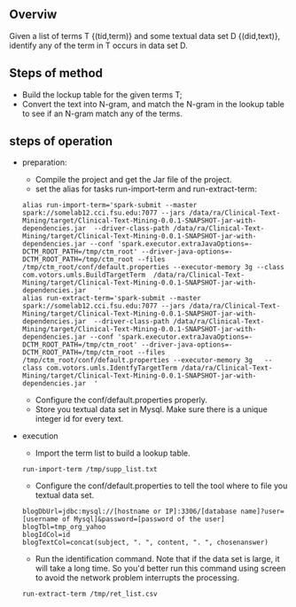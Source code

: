 ## Overviw
Given a list of terms T {(tid,term)} and some textual data set D {(did,text)}, identify any of the term in T occurs in data set D.

## Steps of method
* Build the lockup table for the given terms T;
* Convert the text into N-gram, and match the N-gram in the lookup table to see if an N-gram match any of the terms.
 
## steps of operation
* preparation: 
    * Compile the project and get the Jar file of the project.
    * set the alias for tasks run-import-term and run-extract-term:
    ```
    alias run-import-term='spark-submit --master spark://somelab12.cci.fsu.edu:7077 --jars /data/ra/Clinical-Text-Mining/target/Clinical-Text-Mining-0.0.1-SNAPSHOT-jar-with-dependencies.jar  --driver-class-path /data/ra/Clinical-Text-Mining/target/Clinical-Text-Mining-0.0.1-SNAPSHOT-jar-with-dependencies.jar --conf 'spark.executor.extraJavaOptions=-DCTM_ROOT_PATH=/tmp/ctm_root' --driver-java-options=-DCTM_ROOT_PATH=/tmp/ctm_root --files /tmp/ctm_root/conf/default.properties --executor-memory 3g --class com.votors.umls.BuildTargetTerm  /data/ra/Clinical-Text-Mining/target/Clinical-Text-Mining-0.0.1-SNAPSHOT-jar-with-dependencies.jar   '
    alias run-extract-term='spark-submit --master spark://somelab12.cci.fsu.edu:7077 --jars /data/ra/Clinical-Text-Mining/target/Clinical-Text-Mining-0.0.1-SNAPSHOT-jar-with-dependencies.jar  --driver-class-path /data/ra/Clinical-Text-Mining/target/Clinical-Text-Mining-0.0.1-SNAPSHOT-jar-with-dependencies.jar --conf 'spark.executor.extraJavaOptions=-DCTM_ROOT_PATH=/tmp/ctm_root' --driver-java-options=-DCTM_ROOT_PATH=/tmp/ctm_root --files /tmp/ctm_root/conf/default.properties --executor-memory 3g   --class com.votors.umls.IdentfyTargetTerm /data/ra/Clinical-Text-Mining/target/Clinical-Text-Mining-0.0.1-SNAPSHOT-jar-with-dependencies.jar  '
    ```
    * Configure the conf/default.properties properly.
    * Store you textual data set in Mysql. Make sure there is a unique integer id for every text.
    
* execution
    * Import the term list to build a lookup table.
    ```
    run-import-term /tmp/supp_list.txt 
    ```
    * Configure the conf/default.properties to tell the tool where to file you textual data set.
    ```
    blogDbUrl=jdbc:mysql://[hostname or IP]:3306/[database name]?user=[username of Mysql]&password=[password of the user]         
    blogTbl=tmp_org_yahoo      
    blogIdCol=id         
    blogTextCol=concat(subject, ". ", content, ". ", chosenanswer)    
    ```
    * Run the identification command. Note that if the data set is large, it will take a long time. 
    So you'd better run this command using screen to avoid the network problem interrupts the processing.
    ```
    run-extract-term /tmp/ret_list.csv
    ```